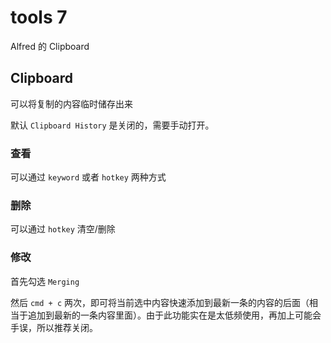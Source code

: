 # tools 7

Alfred 的 Clipboard

## Clipboard

可以将复制的内容临时储存出来

默认 `Clipboard History` 是关闭的，需要手动打开。

### 查看

可以通过 `keyword` 或者 `hotkey` 两种方式

### 删除

可以通过 `hotkey` 清空/删除

### 修改

首先勾选 `Merging`

然后 `cmd + c` 两次，即可将当前选中内容快速添加到最新一条的内容的后面（相当于追加到最新的一条内容里面）。由于此功能实在是太低频使用，再加上可能会手误，所以推荐关闭。
